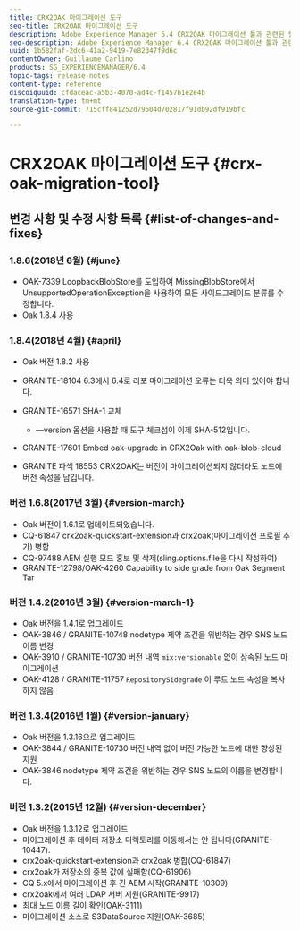 ```yaml
---
title: CRX2OAK 마이그레이션 도구
seo-title: CRX2OAK 마이그레이션 도구
description: Adobe Experience Manager 6.4 CRX2OAK 마이그레이션 툴과 관련된 릴리스 노트입니다.
seo-description: Adobe Experience Manager 6.4 CRX2OAK 마이그레이션 툴과 관련된 릴리스 노트입니다.
uuid: 1b582faf-2dc6-41a2-9419-7e82347f9d6c
contentOwner: Guillaume Carlino
products: SG_EXPERIENCEMANAGER/6.4
topic-tags: release-notes
content-type: reference
discoiquuid: cfdaceac-a5b3-4070-ad4c-f1457b1e2e4b
translation-type: tm+mt
source-git-commit: 715cff841252d79504d702817f91db92df919bfc

---
```



# CRX2OAK 마이그레이션 도구 {#crx-oak-migration-tool}

## 변경 사항 및 수정 사항 목록 {#list-of-changes-and-fixes}

### 1.8.6(2018년 6월) {#june}

* OAK-7339 LoopbackBlobStore를 도입하여 MissingBlobStore에서 UnsupportedOperationException을 사용하여 모든 사이드그레이드 분류를 수정합니다.
* Oak 1.8.4 사용

### 1.8.4(2018년 4월) {#april}

* Oak 버전 1.8.2 사용
* GRANITE-18104 6.3에서 6.4로 리포 마이그레이션 오류는 더욱 의미 있어야 합니다.
* GRANITE-16571 SHA-1 교체

   * —version 옵션을 사용할 때 도구 체크섬이 이제 SHA-512입니다.

* GRANITE-17601 Embed oak-upgrade in CRX2Oak with oak-blob-cloud
* GRANITE 파섹 18553 CRX2OAK는 버전이 마이그레이션되지 않더라도 노드에 버전 속성을 남깁니다.

### 버전 1.6.8(2017년 3월) {#version-march}

* Oak 버전이 1.6.1로 업데이트되었습니다.
* CQ-61847 crx2oak-quickstart-extension과 crx2oak(마이그레이션 프로필 추가) 병합
* CQ-97488 AEM 실행 모드 홍보 및 삭제(sling.options.file을 다시 작성하여)
* GRANITE-12798/OAK-4260 Capability to side grade from Oak Segment Tar

### 버전 1.4.2(2016년 3월) {#version-march-1}

* Oak 버전을 1.4.1로 업그레이드
* OAK-3846 / GRANITE-10748 nodetype 제약 조건을 위반하는 경우 SNS 노드 이름 변경
* OAK-3910 / GRANITE-10730 버전 내역 `mix:versionable` 없이 상속된 노드 마이그레이션
* OAK-4128 / GRANITE-11757 `RepositorySidegrade` 이 루트 노드 속성을 복사하지 않음

### 버전 1.3.4(2016년 1월) {#version-january}

* Oak 버전을 1.3.16으로 업그레이드
* OAK-3844 / GRANITE-10730 버전 내역 없이 버전 가능한 노드에 대한 향상된 지원
* OAK-3846 nodetype 제약 조건을 위반하는 경우 SNS 노드의 이름을 변경합니다.

### 버전 1.3.2(2015년 12월) {#version-december}

* Oak 버전을 1.3.12로 업그레이드
* 마이그레이션 후 데이터 저장소 디렉토리를 이동해서는 안 됩니다(GRANITE-10447).
* crx2oak-quickstart-extension과 crx2oak 병합(CQ-61847)
* crx2oak가 저장소의 중복 값에 실패함(CQ-61906)
* CQ 5.x에서 마이그레이션 후 긴 AEM 시작(GRANITE-10309)
* crx2oak에서 여러 LDAP 서버 지원(GRANITE-9917)
* 최대 노드 이름 길이 확인(OAK-3111)
* 마이그레이션 소스로 S3DataSource 지원(OAK-3685)
